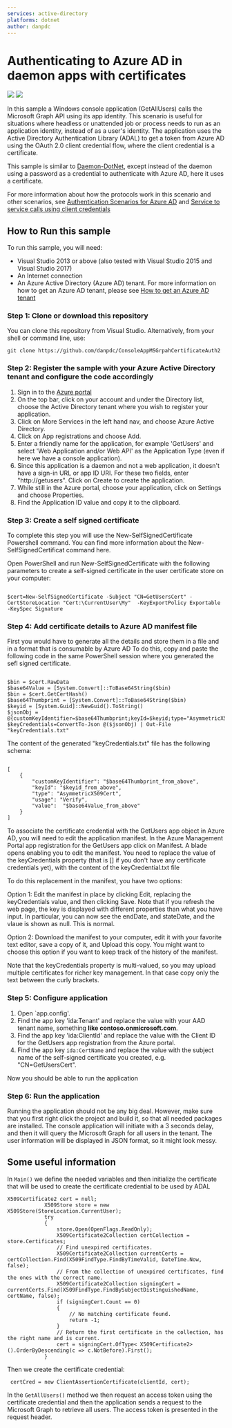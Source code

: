 ```yaml
---
services: active-directory
platforms: dotnet
author: danpdc
---
```

# Authenticating to Azure AD in daemon apps with certificates

![](https://identitydivision.visualstudio.com/_apis/public/build/definitions/a7934fdd-dcde-4492-a406-7fad6ac00e17/30/badge)
![](https://githuborgrepohealth.azurewebsites.net/api/TestBadge?id=3)

In this sample a Windows console application (GetAllUsers) calls the Microsoft Graph API using its app identity. This scenario is useful for situations where headless or unattended job or process needs to run as an application identity, instead of as a user's identity. The application uses the Active Directory Authentication Library (ADAL) to get a token from Azure AD using the OAuth 2.0 client credential flow, where the client credential is a certificate.

This sample is similar to [Daemon-DotNet](https://github.com/Azure-Samples/active-directory-dotnet-daemon), except instead of the daemon using a password as a credential to authenticate with Azure AD, here it uses a certificate.

For more information about how the protocols work in this scenario and other scenarios, see [Authentication Scenarios for Azure AD](http://go.microsoft.com/fwlink/?LinkId=394414) and [Service to service calls using client credentials](https://github.com/Microsoft/azure-docs/blob/master/articles/active-directory/develop/active-directory-protocols-oauth-service-to-service.md)

## How to Run this sample

To run this sample, you will need:
 - Visual Studio 2013 or above (also tested with Visual Studio 2015 and Visual Studio 2017)
 - An Internet connection
 - An Azure Active Directory (Azure AD) tenant. For more information on how to get an Azure AD tenant, please see [How to get an Azure AD tenant](https://azure.microsoft.com/en-us/documentation/articles/active-directory-howto-tenant/)


### Step 1:  Clone or download this repository

You can clone this repository from Visual Studio. Alternatively, from your shell or command line, use:

`git clone https://github.com/danpdc/ConsoleAppMSGrpahCertificateAuth2`

### Step 2:  Register the sample with your Azure Active Directory tenant and configure the code accordingly

1. Sign in to the [Azure portal](https://portal.azure.com)
2. On the top bar, click on your account and under the Directory list, choose the Active Directory tenant where you wish to register your application.
3. Click on More Services in the left hand nav, and choose Azure Active Directory.
4. Click on App registrations and choose Add.
5. Enter a friendly name for the application, for example 'GetUsers' and select 'Web Application and/or Web API' as the Application Type (even if here we have a console application).
6. Since this application is a daemon and not a web application, it doesn't have a sign-in URL or app ID URI. For these two fields, enter "http://getusers". Click on Create to create the application.
7. While still in the Azure portal, choose your application, click on Settings and choose Properties.
8. Find the Application ID value and copy it to the clipboard.

### Step 3: Create a self signed certificate

To complete this step you will use the New-SelfSignedCertificate Powershell command. You can find more information about the New-SelfSignedCertificat command here.

Open PowerShell and run New-SelfSignedCertificate with the following parameters to create a self-signed certificate in the user certificate store on your computer:

```

$cert=New-SelfSignedCertificate -Subject "CN=GetUsersCert" -CertStoreLocation "Cert:\CurrentUser\My"  -KeyExportPolicy Exportable -KeySpec Signature

```


### Step 4: Add certificate details to Azure AD manifest file

First you would have to generate all the details and store them in a file and in a format that is consumable by Azure AD
To do this, copy and paste the following code in the same PowerShell session where you generated the sefl signed certificate.

```

$bin = $cert.RawData
$base64Value = [System.Convert]::ToBase64String($bin)
$bin = $cert.GetCertHash()
$base64Thumbprint = [System.Convert]::ToBase64String($bin)
$keyid = [System.Guid]::NewGuid().ToString()
$jsonObj = @{customKeyIdentifier=$base64Thumbprint;keyId=$keyid;type="AsymmetricX509Cert";usage="Verify";value=$base64Value}
$keyCredentials=ConvertTo-Json @($jsonObj) | Out-File "keyCredentials.txt"

```

The content of the generated "keyCredentials.txt" file has the following schema:

```

[
    {
        "customKeyIdentifier": "$base64Thumbprint_from_above",
        "keyId": "$keyid_from_above",
        "type": "AsymmetricX509Cert",
        "usage": "Verify",
        "value":  "$base64Value_from_above"
    }
]

```

To associate the certificate credential with the GetUsers app object in Azure AD, you will need to edit the application manifest. In the Azure Management Portal app registration for the GetUsers app click on Manifest. A blade opens enabling you to edit the manifest. You need to replace the value of the keyCredentials property (that is [] if you don't have any certificate credentials yet), with the content of the keyCredential.txt file

To do this replacement in the manifest, you have two options:

Option 1: Edit the manifest in place by clicking Edit, replacing the keyCredentials value, and then clicking Save. Note that if you refresh the web page, the key is displayed with different properties than what you have input. In particular, you can now see the endDate, and stateDate, and the vlaue is shown as null. This is normal.

Option 2: Download the manifest to your computer, edit it with your favorite text editor, save a copy of it, and Upload this copy. You might want to choose this option if you want to keep track of the history of the manifest.

Note that the keyCredentials property is multi-valued, so you may upload multiple certificates for richer key management. In that case copy only the text between the curly brackets.

### Step 5: Configure application

1. Open `app.config'.
2. Find the app key 'ida:Tenant' and replace the value with your AAD tenant name, something **like contoso.onmicrosoft.com**.
3. Find the app key 'ida:ClientId' and replace the value with the Client ID for the GetUsers app registration from the Azure portal.
4. Find the app key `ida:CertName` and replace the value with the subject name of the self-signed certificate you created, e.g. "CN=GetUsersCert".

Now you should be able to run the application

### Step 6: Run the application

Running the application should not be any big deal. However, make sure that you first right click the project and build it, so that all needed packages are installed. 
The console application will initiate with a 3 seconds delay, and then it will query the Microsoft Graph for all users in the tenant. The user information will be displayed in JSON format, so it might look messy. 

## Some useful information

In `Main()` we define the needed variables and then initialize the certificate that will be used to create the certificate credential to be used by ADAL

```
X509Certificate2 cert = null;
            X509Store store = new X509Store(StoreLocation.CurrentUser);
            try
            {
                store.Open(OpenFlags.ReadOnly);
                X509Certificate2Collection certCollection = store.Certificates;
                // Find unexpired certificates.
                X509Certificate2Collection currentCerts = certCollection.Find(X509FindType.FindByTimeValid, DateTime.Now, false);
                // From the collection of unexpired certificates, find the ones with the correct name.
                X509Certificate2Collection signingCert = currentCerts.Find(X509FindType.FindBySubjectDistinguishedName, certName, false);
                if (signingCert.Count == 0)
                {
                    // No matching certificate found.
                    return -1;
                }
                // Return the first certificate in the collection, has the right name and is current.
                cert = signingCert.OfType< X509Certificate2>().OrderByDescending(c => c.NotBefore).First();
            }

```
Then we create the certificate credential: 

```
 certCred = new ClientAssertionCertificate(clientId, cert);

```

In the `GetAllUsers()` method we then request an access token using the certificate credential and then the application sends a request to the Microsoft Graph to retrieve all users. The access token is presented in the request header. 




